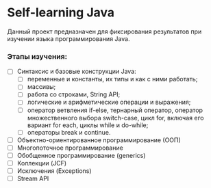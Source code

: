 # Self-learning Java
Данный проект предназначен для фиксирования результатов при изучении языка программирования Java.
### Этапы изучения:
- [ ] Синтаксис и базовые конструкции Java:
    - [ ] переменные и константы, их типы и как с ними работать;
    - [ ] массивы;
    - [ ] работа со строками, String API;
    - [ ] логические и арифметические операции и выражения;
    - [ ] оператор ветвления if-else, тернарный оператор,
      оператор множественного выбора switch-case, цикл for,
      включая его вариант for each, циклы while и do-while;
    - [ ] операторы break и continue.
- [ ] Объектно-ориентированное программирование (ООП)
- [ ] Многопоточное программирование
- [ ] Обобщенное программирование (generics)
- [ ] Коллекции (JCF)
- [ ] Исключения (Exceptions)
- [ ] Stream API